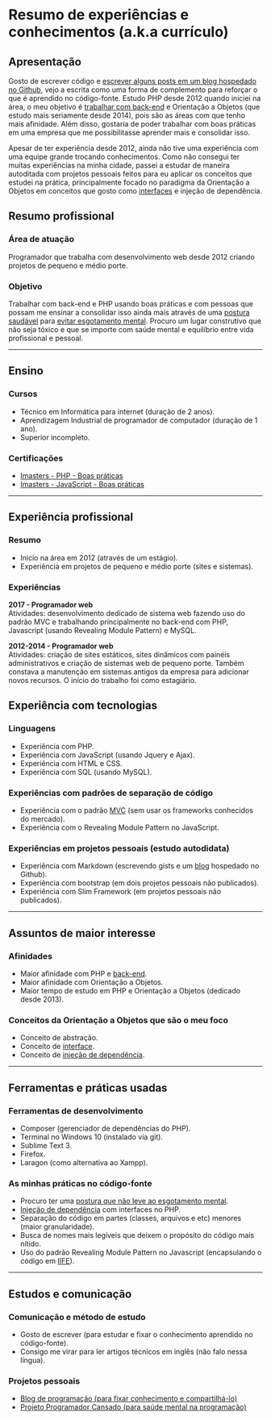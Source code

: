 # Resumo de experiências e conhecimentos (a.k.a currículo)

## Apresentação

Gosto de escrever código e [escrever alguns posts em um blog hospedado no Github](http://raphael-da-silva.github.io/), vejo a escrita como uma forma de complemento para reforçar o que é aprendido no código-fonte. Estudo PHP desde 2012 quando iniciei na área, o meu objetivo é [trabalhar com back-end](https://raphael-da-silva.github.io/back-end/) e Orientação a Objetos (que estudo mais seriamente desde 2014), pois são as áreas com que tenho mais afinidade. Além disso, gostaria de poder trabalhar com boas práticas em uma empresa que me possibilitasse aprender mais e consolidar isso. 

Apesar de ter experiência desde 2012, ainda não tive uma experiência com uma equipe grande trocando conhecimentos. Como não consegui ter muitas experiências na minha cidade, passei a estudar de maneira autoditada com projetos pessoais feitos
para eu aplicar os conceitos que estudei na prática, principalmente focado no paradigma da Orientação a Objetos em conceitos que gosto como [interfaces](https://raphael-da-silva.github.io/contando-historia/) e injeção de dependência.

## Resumo profissional

### Área de atuação

Programador que trabalha com desenvolvimento web desde 2012 criando projetos de pequeno e médio porte.

### Objetivo

Trabalhar com back-end e PHP usando boas práticas e com pessoas que possam me ensinar a consolidar isso ainda mais através de uma [postura saudável](https://github.com/raphael-da-silva/postura-na-hora-de-programar/blob/master/README.md) para [evitar esgotamento mental](https://programador-cansado.github.io/). Procuro um lugar construtivo que não seja tóxico e que se importe com saúde mental e equilíbrio entre vida profissional e pessoal.

***

## Ensino

### Cursos

* Técnico em Informática para internet (duração de 2 anos).
* Aprendizagem Industrial de programador de computador (duração de 1 ano).
* Superior incompleto.

### Certificações

* [Imasters - PHP - Boas práticas](http://certificacao.imasters.com.br/users/raphael-c-silva)
* [Imasters - JavaScript - Boas práticas](http://certificacao.imasters.com.br/users/raphael-c-silva)

***
## Experiência profissional

### Resumo

* Início na área em 2012 (através de um estágio).
* Experiência em projetos de pequeno e médio porte (sites e sistemas).

### Experiências 

**2017 - Programador web** \
Atividades: desenvolvimento dedicado de sistema web fazendo uso do padrão MVC e trabalhando principalmente no back-end com PHP, Javascript (usando Revealing Module Pattern) e MySQL.

**2012-2014 - Programador web** \
Atividades: criação de sites estáticos, sites dinâmicos com painéis administrativos e criação de sistemas web de pequeno porte. Também constava a manutenção em sistemas antigos da empresa para adicionar novos recursos. O início do trabalho foi como estagiário.

## Experiência com tecnologias

### Linguagens
* Experiência com PHP.
* Experiência com JavaScript (usando Jquery e Ajax).
* Experiência com HTML e CSS.
* Experiência com SQL (usando MySQL).

### Experiências com padrões de separação de código
* Experiência com o padrão [MVC](https://raphael-da-silva.github.io/resumo-mvc/) (sem usar os frameworks conhecidos do mercado).
* Experiência com o Revealing Module Pattern no JavaScript.

### Experiências em projetos pessoais (estudo autodidata)

* Experiência com Markdown (escrevendo gists e um [blog](http://raphael-da-silva.github.io/) hospedado no Github).
* Experiência com bootstrap (em dois projetos pessoais não publicados).
* Experiência com Slim Framework (em projetos pessoais não publicados).

***

## Assuntos de maior interesse

### Afinidades

* Maior afinidade com PHP e [back-end](https://raphael-da-silva.github.io/back-end/).
* Maior afinidade com Orientação a Objetos.
* Maior tempo de estudo em PHP e Orientação a Objetos (dedicado desde 2013).

### Conceitos da Orientação a Objetos que são o meu foco

* Conceito de abstração.
* Conceito de [interface](https://raphael-da-silva.github.io/relacionamentos-com-interfaces/).
* Conceito de [injeção de dependência](https://raphael-da-silva.github.io/injetar-sempre/).

***

## Ferramentas e práticas usadas

### Ferramentas de desenvolvimento

* Composer (gerenciador de dependências do PHP).
* Terminal no Windows 10 (instalado via git).
* Sublime Text 3.
* Firefox.
* Laragon (como alternativa ao Xampp).

### As minhas práticas no código-fonte

* Procuro ter uma [postura que não leve ao esgotamento mental](https://github.com/raphael-da-silva/postura-na-hora-de-programar).
* [Injeção de dependência](https://raphael-da-silva.github.io/injecao-pdo/) com interfaces no PHP.
* Separação do código em partes (classes, arquivos e etc) menores (maior granularidade).
* Busca de nomes mais legíveis que deixem o propósito do código mais nítido.
* Uso do padrão Revealing Module Pattern no Javascript (encapsulando o código em [IIFE](https://raphael-da-silva.github.io/iife-js/)).

***

## Estudos e comunicação

### Comunicação e método de estudo

* Gosto de escrever (para estudar e fixar o conhecimento aprendido no código-fonte).
* Consigo me virar para ler artigos técnicos em inglês (não falo nessa língua).

### Projetos pessoais

* [Blog de programação (para fixar conhecimento e compartilhá-lo)](http://raphael-da-silva.github.io)
* [Projeto Programador Cansado (para saúde mental na programação)](https://raphael-da-silva.github.io/programador-cansado/)
